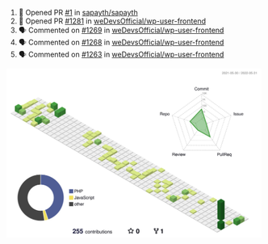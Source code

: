 <!-- ### Hi there 👋

**sapayth/sapayth** is a ✨ _special_ ✨ repository because its `README.md` (this file) appears on your GitHub profile.

Here are some ideas to get you started:

- 🔭 I’m currently working on ...
- 🌱 I’m currently learning ...
- 👯 I’m looking to collaborate on ...
- 🤔 I’m looking for help with ...
- 💬 Ask me about ...
- 📫 How to reach me: ...
- 😄 Pronouns: ...
- ⚡ Fun fact: ...
-->
<!--START_SECTION:activity-->
1. 💪 Opened PR [#1](https://github.com/sapayth/sapayth/pull/1) in [sapayth/sapayth](https://github.com/sapayth/sapayth)
2. 💪 Opened PR [#1281](https://github.com/weDevsOfficial/wp-user-frontend/pull/1281) in [weDevsOfficial/wp-user-frontend](https://github.com/weDevsOfficial/wp-user-frontend)
3. 🗣 Commented on [#1269](https://github.com/weDevsOfficial/wp-user-frontend/issues/1269) in [weDevsOfficial/wp-user-frontend](https://github.com/weDevsOfficial/wp-user-frontend)
4. 🗣 Commented on [#1268](https://github.com/weDevsOfficial/wp-user-frontend/issues/1268) in [weDevsOfficial/wp-user-frontend](https://github.com/weDevsOfficial/wp-user-frontend)
5. 🗣 Commented on [#1263](https://github.com/weDevsOfficial/wp-user-frontend/issues/1263) in [weDevsOfficial/wp-user-frontend](https://github.com/weDevsOfficial/wp-user-frontend)
<!--END_SECTION:activity-->

![](./profile-3d-contrib/profile-green-animate.svg)
